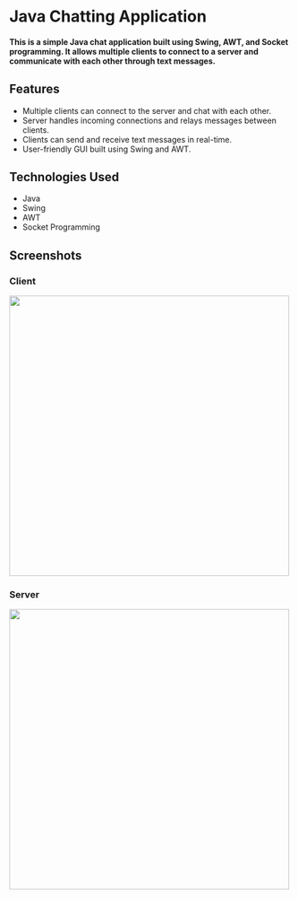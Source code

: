 <h1>Java Chatting Application</h1>
<h4>This is a simple Java chat application built using Swing, AWT, and Socket programming. It allows multiple clients to connect to a server and communicate with each other through text messages.</h4>

<h2>Features</h2>
<ul>
  <li>Multiple clients can connect to the server and chat with each other.</li>
  <li>Server handles incoming connections and relays messages between clients.</li>
  <li>Clients can send and receive text messages in real-time.</li>
  <li>User-friendly GUI built using Swing and AWT.</li>
</ul>
<h2>Technologies Used</h2>
<ul>
  <li>Java</li>
  <li>Swing</li>
  <li>AWT</li>
  <li>Socket Programming</li>
</ul>
<h2>Screenshots</h2>
<h3>Client</h3>
<img src="https://github.com/ishpreetkaurkhalsa/Chatting-Application/assets/113664759/86be0f9a-2603-4f87-86f4-58eef537594c" style="height:500px;width:auto;">

<h3>Server</h3>
<img src="https://github.com/ishpreetkaurkhalsa/Chatting-Application/assets/113664759/b02893c2-6937-4a52-bbd9-c46663b855e5" style="height:500px;width:auto;">
